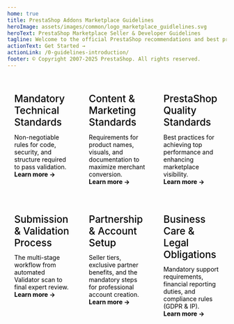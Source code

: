 ```yaml
---
home: true
title: PrestaShop Addons Marketplace Guidelines
heroImage: assets/images/common/logo_marketplace_guidlelines.svg
heroText: PrestaShop Marketplace Seller & Developer Guidelines
tagline: Welcome to the official PrestaShop recommendations and best practices for developing and selling in Addons Marketplace
actionText: Get Started →
actionLink: /0-guidelines-introduction/
footer: © Copyright 2007-2025 PrestaShop. All rights reserved.
---
```

<div class="features-list">

  <div class="feature">
    <h3>Mandatory Technical Standards</h3>
    <p>Non-negotiable rules for code, security, and structure required to pass validation.
     <br><a href="/2-technical-development-standards/">Learn more →</a></p>
  </div>

  <div class="feature">
    <h3>Content & Marketing Standards</h3>
    <p>Requirements for product names, visuals, and documentation to maximize merchant conversion.
    <br><a href="/3-content-and-marketing-standards/">Learn more →</a></p>
  </div>

  <div class="feature">
    <h3>PrestaShop Quality Standards</h3>
    <p>Best practices for achieving top performance and enhancing marketplace visibility.
    <br><a href="/4-quality-standards-and-verified-plus/">Learn more →</a></p>
  </div>
</div>
<div class="features-list">

  <div class="feature">
    <h3>Submission & Validation Process</h3>
    <p>The multi-stage workflow from automated Validator scan to final expert review.
    <br><a href="/5-submission-and-validation-process/">Learn more →</a></p>
  </div>

  <div class="feature">
    <h3>Partnership & Account Setup</h3>
    <p>Seller tiers, exclusive partner benefits, and the mandatory steps for professional account creation.
    <br><a href="/1-getting-started/">Learn more →</a></p>
  </div>

  <div class="feature">
    <h3>Business Care & Legal Obligations</h3>
    <p>Mandatory support requirements, financial reporting duties, and compliance rules (GDPR & IP).
    <br><a href="/7-legal-and-compliance/">Learn more →</a></p>
  </div>
</div>

<style>
/* This FINAL CSS unifies spacing for a clean, balanced look */

/* Base style for all feature rows (applying padding for equal vertical spacing) */
.features-list {
    display: flex;
    justify-content: space-between;
    width: 100%;

    /* We are reducing margin and increasing padding to unify the spacing */
    margin: 0;
    padding: 2.5rem 0 2.5rem 0; /* Creates equal vertical space above and below the features */
}

/* 1. Add the separator line ONLY to the first row (and space it from the hero section) */
.features-list:first-of-type {
    border-top: 1px solid #ddd; /* Subtle Separator */
    margin-top: 3rem; /* Space the first row down from the "Get Started" button */
    padding-top: 3rem; /* Increase the space above the separator */
}

/* 2. Reduce the space between the first and second row */
/* We target the second row to reduce its top padding, bringing it closer to the first row */
.features-list + .features-list {
    margin-top: 0; /* Remove top margin between rows */
    padding-top: 1.5rem; /* Small vertical gap between the rows */
}

/* Content and sizing styles */
.features-list .feature {
    flex-basis: 32%;
    padding: 0 1rem;
    box-sizing: border-box;
}

.features-list .feature h3 {
    font-size: 1.4rem;
    font-weight: 500;
    border-bottom: none;
    /* Unify spacing between Title (h3) and Details (p) */
    margin-top: 0;
    margin-bottom: 0.8rem;
    padding-bottom: 0;
    color: black;
}

.features-list .feature p {
    color: black;
    /* Reduce padding/margin on paragraphs for tight text blocks */
    margin-top: 0;
    margin-bottom: 0;
}

.features-list a {
    font-weight: bold;
    color: #000000;
    text-decoration: none;
}
</style>
